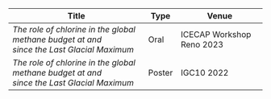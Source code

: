 |             Title             | Type           | Venue               |
| ----------------------------- | -------------- | ------------------- |
| *The role of chlorine in the global methane budget at and<br>since the Last Glacial Maximum* | Oral | ICECAP Workshop Reno 2023 |
| *The role of chlorine in the global methane budget at and<br> since the Last Glacial Maximum* | Poster | IGC10 2022 |


